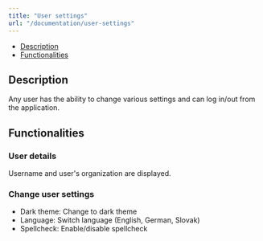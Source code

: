 ```yaml
---
title: "User settings"
url: "/documentation/user-settings"
---
```


* [Description](#description)
* [Functionalities](#functionalities)

## Description
Any user has the ability to change various settings and can log in/out from the application.

## Functionalities

### User details 
Username and user's organization are displayed.

### Change user settings
* Dark theme: Change to dark theme 
* Language: Switch language (English, German, Slovak) 
* Spellcheck: Enable/disable spellcheck
